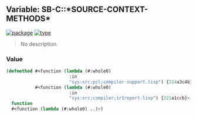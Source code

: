 ## Variable: SB-C::\*SOURCE-CONTEXT-METHODS\*
[![package](https://img.shields.io/badge/Package-SB--C-5f9ea0.svg?style=social&colorA=999999)](../) [![type](https://img.shields.io/badge/Type-Variable-5f9ea0.svg?style=social&colorA=999999)](../#variable) 

> No description.

### Value
```cl
(defmethod #<function (lambda (#:whole0)
                        :in
                        "sys:src;pcl;compiler-support.lisp") {224a3c4b}> sb-int:named-lambda
           #<function (lambda (#:whole0)
                        :in
                        "sys:src;compiler;ir1report.lisp") {221a1ccb}>
  function
  #<function (lambda (#:whole0) ..)>)
```
